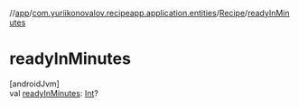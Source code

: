 //[app](../../../index.md)/[com.yuriikonovalov.recipeapp.application.entities](../index.md)/[Recipe](index.md)/[readyInMinutes](ready-in-minutes.md)

# readyInMinutes

[androidJvm]\
val [readyInMinutes](ready-in-minutes.md): [Int](https://kotlinlang.org/api/latest/jvm/stdlib/kotlin/-int/index.html)?
